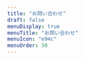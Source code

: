 ```yaml
---
title: "お問い合わせ"
draft: false
menuDisplay: true
menuTitle: "お問い合わせ"
menuIcon: "e94c"
menuOrder: 30
---
```

